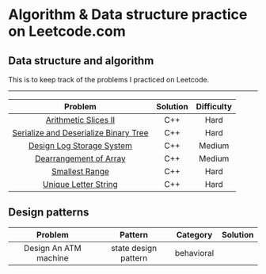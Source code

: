 # Algorithm & Data structure practice on Leetcode.com


## Data structure and algorithm

This is to keep track of the problems I practiced on Leetcode.

-----

|Problem|Solution|Difficulty|
|:---:|:---:|:---:|
|[Arithmetic Slices II](https://leetcode.com/problems/arithmetic-slices-ii-subsequence/description/)| C++ | Hard|
|[Serialize and Deserialize Binary Tree](https://leetcode.com/problems/serialize-and-deserialize-binary-tree/description/)| C++ | Hard |
|[Design Log Storage System](https://leetcode.com/problems/design-log-storage-system/description/) | C++ | Medium |
|[Dearrangement of Array](https://leetcode.com/problems/find-the-derangement-of-an-array/description/) | C++ | Medium |
|[Smallest Range](https://leetcode.com/problems/smallest-range/description/)| C++ | Hard|
|[Unique Letter String](https://leetcode.com/problems/unique-letter-string/description/)| C++ | Hard|

## Design patterns

|Problem|Pattern|Category|Solution|
|:---:|:---:|:---:|:---:|
|Design An ATM machine| state design pattern | behavioral |
